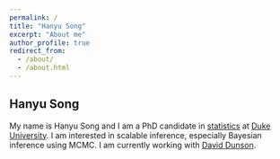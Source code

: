 ```yaml
---
permalink: /
title: "Hanyu Song"
excerpt: "About me"
author_profile: true
redirect_from: 
  - /about/
  - /about.html
---
```


## Hanyu Song
My name is Hanyu Song and I am a PhD candidate in [statistics](https://www.stat.duke.edu) at [Duke University](https://www.duke.edu/). I am interested in scalable inference, especially Bayesian inference using MCMC. I am currently working with [David Dunson](http://stat.duke.edu/people/david-b-dunson).


